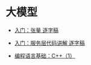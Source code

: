 ﻿# 大模型

- [入门：张量 逐字稿](20240521-tensor.md)
- [入门：服务层代码讲解 逐字稿](20240528-服务层.md)

- [编程语言基础：C++（1）](20240720-cxx-1.md)
